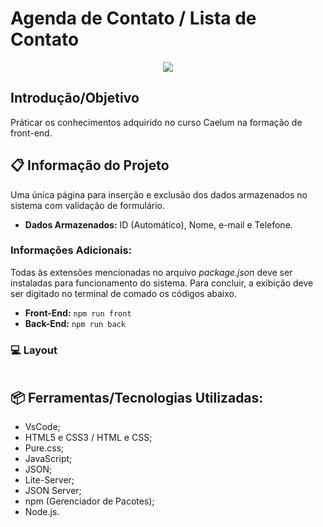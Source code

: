 # Agenda de Contato / Lista de Contato
<p align="center">
    <img src="https://s3.amazonaws.com/kp-blog/wp-content/uploads/2019/05/21154717/lista-de-contatos-por-onde-comecar.jpg">
</p>

## Introdução/Objetivo
Práticar os conhecimentos adquirido no curso Caelum na formação de front-end.

## 📋 Informação do Projeto
Uma única página para inserção e exclusão dos dados armazenados no sistema com validação de formulário.
- **Dados Armazenados:** ID (Automático), Nome, e-mail e Telefone.

### Informações Adicionais:
Todas às extensões mencionadas no arquivo *package.json*  deve ser instaladas para funcionamento do sistema. Para concluir, a exibição deve ser digitado no terminal de comado os códigos abaixo.
- **Front-End:** `npm run front`
- **Back-End:** `npm run back`

### 💻 Layout
<p align="center">
    <img src="">
</p>


## 📦 Ferramentas/Tecnologias Utilizadas:
- VsCode;
- HTML5 e CSS3 / HTML e CSS;
- Pure.css;
- JavaScript;
- JSON;
- Lite-Server;
- JSON Server;
- npm (Gerenciador de Pacotes);
- Node.js.
